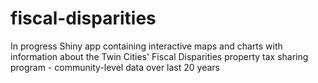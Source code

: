 # fiscal-disparities
In progress Shiny app containing interactive maps and charts with information about the Twin Cities' Fiscal Disparities property tax sharing program - community-level data over last 20 years

